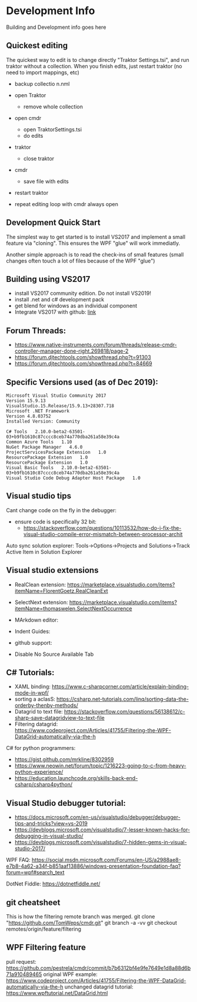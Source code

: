 # Development Info

Building and Development info goes here

## Quickest editing

The quickest way to edit is to change directly "Traktor Settings.tsi", and run traktor without a collection.
When you finish edits, just restart traktor (no need to import mappings, etc)

* backup collectio  n.nml
* open Traktor
  * remove whole collection
* open cmdr
  * open TraktorSettings.tsi
  * do edits
* traktor
  * close traktor
* cmdr
  * save file with edits
* restart traktor

* repeat editing loop with cmdr always open

## Development Quick Start

The simplest way to get started is to install VS2017 and implement a small feature via "cloning".
This ensures the WPF "glue" will work immediatly.

Another simple approach is to read the check-ins of small features 
(small changes often touch a lot of files because of the WPF "glue")

## Building using VS2017

* install VS2017 community edition. Do not install VS2019! 
* install .net and c# development pack 
* get blend for windows as an individual component
* Integrate VS2017 with github: [link](https://blogs.msdn.microsoft.com/benjaminperkins/2017/04/04/setting-up-and-using-github-in-visual-studio-2017/)

## Forum Threads:

*  https://www.native-instruments.com/forum/threads/release-cmdr-controller-manager-done-right.269818/page-2
*  https://forum.djtechtools.com/showthread.php?t=91303
*  https://forum.djtechtools.com/showthread.php?t=84669
    

## Specific Versions used (as of Dec 2019):
	Microsoft Visual Studio Community 2017 
	Version 15.9.13
	VisualStudio.15.Release/15.9.13+28307.718
	Microsoft .NET Framework
	Version 4.8.03752
	Installed Version: Community

	C# Tools   2.10.0-beta2-63501-03+b9fb1610c87cccc8ceb74a770dba261a58e39c4a
	Common Azure Tools   1.10
	NuGet Package Manager   4.6.0
	ProjectServicesPackage Extension   1.0
	ResourcePackage Extension   1.0
	ResourcePackage Extension   1.0
	Visual Basic Tools   2.10.0-beta2-63501-03+b9fb1610c87cccc8ceb74a770dba261a58e39c4a
	Visual Studio Code Debug Adapter Host Package   1.0

## Visual studio tips 

Cant change code on the fly in the debugger:
 - ensure code is specifically 32 bit:
   -  https://stackoverflow.com/questions/10113532/how-do-i-fix-the-visual-studio-compile-error-mismatch-between-processor-archit

     
Auto sync solution explorer:
  Tools->Options->Projects and Solutions->Track Active Item in Solution Explorer  

  
   
## Visual studio extensions 
  
   
* RealClean extension: https://marketplace.visualstudio.com/items?itemName=FlorentGoetz.RealCleanExt

* SelectNext extension: https://marketplace.visualstudio.com/items?itemName=thomaswelen.SelectNextOccurrence

* MArkdown editor:
  
* Indent Guides: 
* github support: 

* Disable No Source Available Tab
  
  
## C# Tutorials:
*  XAML binding: https://www.c-sharpcorner.com/article/explain-binding-mode-in-wpf/
*  sorting a aclasS: https://csharp.net-tutorials.com/linq/sorting-data-the-orderby-thenby-methods/
*  Datagrid to text file: https://stackoverflow.com/questions/56138612/c-sharp-save-datagridview-to-text-file
*  Filtering datagrid: https://www.codeproject.com/Articles/41755/Filtering-the-WPF-DataGrid-automatically-via-the-h
  
C# for python programmers:
*  https://gist.github.com/mrkline/8302959
*  https://www.neowin.net/forum/topic/1216223-going-to-c-from-heavy-python-experience/
*  https://education.launchcode.org/skills-back-end-csharp/csharp4python/
  
  
    
## Visual Studio debugger tutorial:
* https://docs.microsoft.com/en-us/visualstudio/debugger/debugger-tips-and-tricks?view=vs-2019
* https://devblogs.microsoft.com/visualstudio/7-lesser-known-hacks-for-debugging-in-visual-studio/
* https://devblogs.microsoft.com/visualstudio/7-hidden-gems-in-visual-studio-2017/
    

WPF FAQ:
  https://social.msdn.microsoft.com/Forums/en-US/a2988ae8-e7b8-4a62-a34f-b851aaf13886/windows-presentation-foundation-faq?forum=wpf#search_text
  
  
  
DotNet Fiddle:
  https://dotnetfiddle.net/  
  
## git cheatsheet

This is how the filtering remote branch was merged.
  git clone "https://github.com/TomWeps/cmdr.git"
  git branch -a -vv
  git checkout remotes/origin/feature/filtering  

  
## WPF Filtering feature

pull request: https://github.com/pestrela/cmdr/commit/b7b6312bf4e9fe7649e1d8a88d6b71a910489465
original WPF example: https://www.codeproject.com/Articles/41755/Filtering-the-WPF-DataGrid-automatically-via-the-h
unchanged datagrid tutorial: https://www.wpftutorial.net/DataGrid.html 

